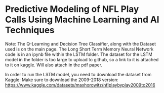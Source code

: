 # Predictive Modeling of NFL Play Calls Using Machine Learning and AI Techniques

Note: The Q-Learning and Decision Tree Classifier, along with the Dataset used is on the main page. 
The Long Short Term Memory Neural Network code is in an ipynb file within the LSTM folder.
The dataset for the LSTM model in the folder is too large to upload to github, so a link to it is attached to it on kaggle.
Will also attach in the pdf paper. 

In order to run the LSTM model, you need to download the dataset from Kaggle:
Make sure to download the 2009-2018 version:
https://www.kaggle.com/datasets/maxhorowitz/nflplaybyplay2009to2016 
